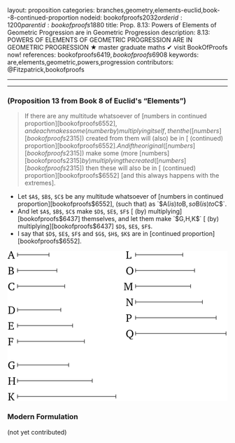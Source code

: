 layout: proposition
categories: branches,geometry,elements-euclid,book--8-continued-proportion
nodeid: bookofproofs$2032
orderid: 1200
parentid: bookofproofs$1880
title: Prop. 8.13: Powers of Elements of Geometric Progression are in Geometric Progression
description: 8.13: POWERS OF ELEMENTS OF GEOMETRIC PROGRESSION ARE IN GEOMETRIC PROGRESSION &#9733; master graduate maths &#10004; visit BookOfProofs now!
references: bookofproofs$6419,bookofproofs$6908
keywords: are,elements,geometric,powers,progression
contributors: @Fitzpatrick,bookofproofs

---


---

### (Proposition 13 from Book 8 of Euclid's “Elements”)

> If there are any multitude whatsoever of [numbers in continued proportion][bookofproofs$6552], and each makes some (number by) multiplying itself, then the ([numbers][bookofproofs$2315]) created from them will (also) be in [ (continued) proportion][bookofproofs$6552]. And if the original ([numbers][bookofproofs$2315]) make some (more [numbers][bookofproofs$2315] by) multiplying the created ([numbers][bookofproofs$2315]) then these will also be in [ (continued) proportion][bookofproofs$6552] [and this always happens with the extremes].

* Let `$A$`, `$B$`, `$C$` be any multitude whatsoever of [numbers in continued proportion][bookofproofs$6552], (such that) as `$A$` (is) to `$B$`, so `$B$` (is) to `$C$`.
* And let `$A$`, `$B$`, `$C$` make `$D$`, `$E$`, `$F$` [ (by) multiplying][bookofproofs$6437] themselves, and let them make `$G$`, `$H$`, `$K$` [ (by) multiplying][bookofproofs$6437] `$D$`, `$E$`, `$F$`.
* I say that `$D$`, `$E$`, `$F$` and `$G$`, `$H$`, `$K$` are in [continued proportion][bookofproofs$6552].

![fig13e](https://github.com/bookofproofs/bookofproofs.github.io/blob/main/_sources/_assets/images/euclid/Book08/fig13e.png?raw=true)



### Modern Formulation

(not yet contributed)
